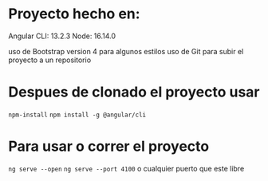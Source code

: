 # Proyecto hecho en:

Angular CLI: 13.2.3
Node: 16.14.0

uso de Bootstrap version 4 para algunos estilos
uso de Git para subir el proyecto a un repositorio

# Despues de clonado el proyecto usar

`npm-install`
`npm install -g @angular/cli`

# Para usar o correr el proyecto

`ng serve --open`
`ng serve --port 4100` o cualquier puerto que este libre